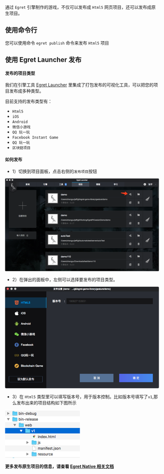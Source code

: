 通过 `Egret` 引擎制作的游戏，不仅可以发布成 `Html5` 网页项目，还可以发布成原生项目。

## 使用命令行
您可以使用命令 `egret publish` 命令来发布 `Html5` 项目

## 使用 Egret Launcher 发布
#### 发布的项目类型
我们在引擎工具 [Egret Launcher](https://egret.com/products/engine.html) 里集成了打包发布的可视化工具，可以把您的项目发布成多种类型。

目前支持的发布类型有： 

* `Html5`
* `iOS`
* `Android` 
* `微信小游戏` 
* `QQ 玩一玩`
* `Facebook Instant Game`
* `QQ 玩一玩`
* `区块链项目`

#### 如何发布
* 1）切换到项目面板，点击右侧的`发布项目`按钮

![](./p1.png)


* 2）在弹出的面板中，左侧可以选择要发布的项目类型。

![](./p2.png)


* 3）在 `Html5` 类型里可以填写版本号，用于版本控制。比如版本号填写了`v1`,那么发布出来的项目结构如下图所示
 
![](./p3.png)

**更多发布原生项目的信息，请查看 [Egret Native 相关文档](http://developer.egret.com/cn/github/egret-docs/Native/index.html?home=1)**